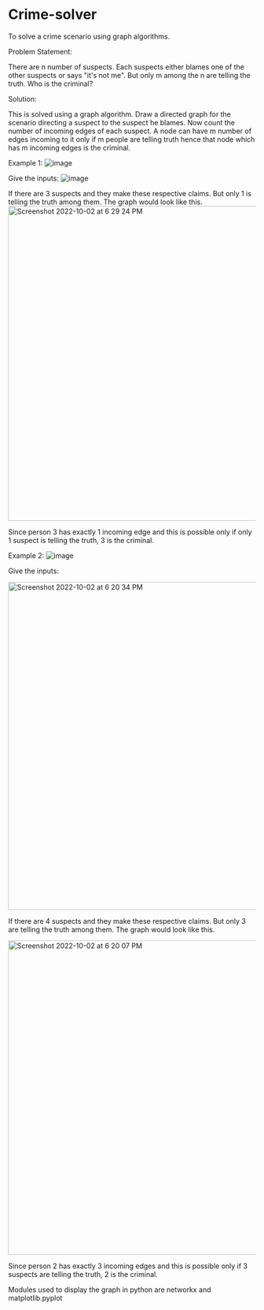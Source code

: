 # Crime-solver
To solve a crime scenario using graph algorithms.

Problem Statement:

There are n number of suspects. Each suspects either blames one of the other suspects or says "it's not me". But only m among the n are telling the truth. Who is the criminal?

Solution:

This is solved using a graph algorithm. Draw a directed graph for the scenario directing a suspect to the suspect he blames. Now count the number of incoming edges of each suspect. A node can have m number of edges incoming to it only if m people are telling truth hence that node which has m incoming edges is the criminal.

Example 1:
![image](https://user-images.githubusercontent.com/89096691/193455248-022f6a69-39b8-43a4-9b1e-fafb82b91a61.png)

Give the inputs:
![image](https://user-images.githubusercontent.com/89096691/193455530-77862227-8677-44af-bc63-b4a91930424c.png)

If there are 3 suspects and they make these respective claims. But only 1 is telling the truth among them.
The graph would look like this.
<img width="639" alt="Screenshot 2022-10-02 at 6 29 24 PM" src="https://user-images.githubusercontent.com/89096691/193455323-aaf5a351-d59e-409b-bec6-d9fce5c281a9.png">

Since person 3 has exactly 1 incoming edge and this is possible only if only 1 suspect is telling the truth, 3 is the criminal.

Example 2:
![image](https://user-images.githubusercontent.com/89096691/193455398-1b19f046-4094-4de2-9608-8cc45695ffb2.png)

Give the inputs:

<img width="666" alt="Screenshot 2022-10-02 at 6 20 34 PM" src="https://user-images.githubusercontent.com/89096691/193455556-13e743b8-9f10-4389-bfb7-9bc1f54ebfa0.png">

If there are 4 suspects and they make these respective claims. But only 3 are telling the truth among them.
The graph would look like this.

<img width="638" alt="Screenshot 2022-10-02 at 6 20 07 PM" src="https://user-images.githubusercontent.com/89096691/193455412-4fa0d91c-a278-4649-a356-b499ab104c23.png">

Since person 2 has exactly 3 incoming edges and this is possible only if 3 suspects are telling the truth, 2 is the criminal.

Modules used to display the graph in python are networkx and matplotlib.pyplot
